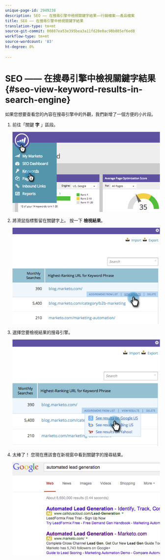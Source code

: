 ```yaml
---
unique-page-id: 2949238
description: SEO —— 在搜尋引擎中檢視關鍵字結果——行銷檔案——產品檔案
title: SEO —— 在搜尋引擎中檢視關鍵字結果
translation-type: tm+mt
source-git-commit: 00887ea53e395bea3a11fd28e0ac98b085ef6ed8
workflow-type: tm+mt
source-wordcount: '83'
ht-degree: 0%

---
```



# SEO —— 在搜尋引擎中檢視關鍵字結果 {#seo-view-keyword-results-in-search-engine}

如果您想要查看您的內容在搜尋引擎中的外觀，我們新增了一個方便的小片段。

1. 前往「關鍵 **字** 」區段。

   ![](assets/image2014-9-18-13-3a33-3a58.png)

1. 將滑鼠指標暫留在關鍵字上。 按一下 **檢視結果**。

   ![](assets/image2014-9-18-13-3a34-3a2.png)

1. 選擇您要檢視結果的搜尋引擎。

   ![](assets/image2014-9-18-13-3a34-3a16.png)

1. 太棒了！ 您現在應該會在新視窗中看到關鍵字的搜尋結果。

   ![](assets/image2014-9-18-13-3a34-3a24.png)

